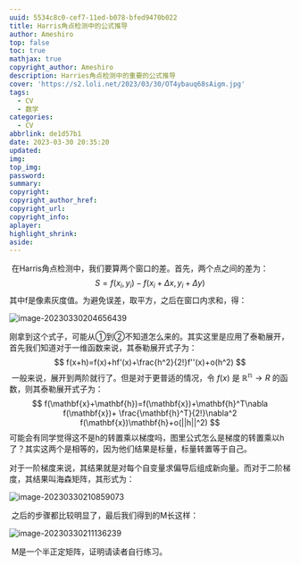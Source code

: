 ```yaml
---
uuid: 5534c8c0-cef7-11ed-b078-bfed9470b022
title: Harris角点检测中的公式推导
author: Ameshiro
top: false
toc: true
mathjax: true
copyright_author: Ameshiro
description: Harries角点检测中的重要的公式推导
cover: 'https://s2.loli.net/2023/03/30/OT4ybauq68sAigm.jpg'
tags:
  - CV
  - 数学
categories:
  - CV
abbrlink: de1d57b1
date: 2023-03-30 20:35:20
updated:
img:
top_img:
password:
summary:
copyright:
copyright_author_href:
copyright_url:
copyright_info:
aplayer:
highlight_shrink:
aside:
---
```


​		在Harris角点检测中，我们要算两个窗口的差。首先，两个点之间的差为：
$$
S =f\left(x_{i}, y_{i}\right)-f\left(x_{i}+\Delta x, y_{i}+\Delta y\right)
$$
​		其中f是像素灰度值。为避免误差，取平方，之后在窗口内求和，得：

![image-20230330204656439](https://s2.loli.net/2023/03/30/NVcB7HOImwJlf84.png)

​		刚拿到这个式子，可能从①到②不知道怎么来的。其实这里是应用了泰勒展开，首先我们知道对于一维函数来说，其泰勒展开式子为：
$$
f(x+h)=f(x)+hf'(x)+\frac{h^2}{2!}f''(x)+o(h^2)
$$
​		一般来说，展开到两阶就行了。但是对于更普适的情况，令 $f(x)$ 是 $\mathbb{R^n}→R$ 的函数，则其泰勒展开式子为：
$$
f(\mathbf{x}+\mathbf{h})=f(\mathbf{x})+\mathbf{h}^T\nabla f(\mathbf{x})+
\frac{\mathbf{h}^T}{2!}\nabla^2 f(\mathbf{x})\mathbf{h}+o(||h||^2)
$$
​		可能会有同学觉得这不是h的转置乘以梯度吗，图里公式怎么是梯度的转置乘以h了？其实这两个是相等的，因为他们结果是标量，标量转置等于自己。

​		对于一阶梯度来说，其结果就是对每个自变量求偏导后组成新向量。而对于二阶梯度，其结果叫海森矩阵，其形式为：

![image-20230330210859073](https://s2.loli.net/2023/03/30/blZ3FrAfxyMUcVY.png)

​			之后的步骤都比较明显了，最后我们得到的M长这样：

![image-20230330211136239](https://s2.loli.net/2023/03/30/FR1GBCkO8E7Nqia.png)

​		M是一个半正定矩阵，证明请读者自行练习。
